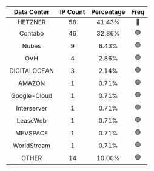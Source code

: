 | Data Center | IP Count | Percentage | Freq |
|:------------:|:--------:|:-----------:|:-----:|
| HETZNER | 58 | 41.43% | 🔴 |
| Contabo | 46 | 32.86% | 🟢 |
| Nubes | 9 | 6.43% | 🟢 |
| OVH | 4 | 2.86% | 🟢 |
| DIGITALOCEAN | 3 | 2.14% | 🟢 |
| AMAZON | 1 | 0.71% | 🟢 |
| Google-Cloud | 1 | 0.71% | 🟢 |
| Interserver | 1 | 0.71% | 🟢 |
| LeaseWeb | 1 | 0.71% | 🟢 |
| MEVSPACE | 1 | 0.71% | 🟢 |
| WorldStream | 1 | 0.71% | 🟢 |
| OTHER | 14 | 10.00% | 🟢 |